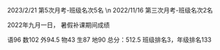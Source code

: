 2023/2/21 第5次月考-班级名次5名 \n
2022/11/16 第三次月考-班级名次2名

2022年九月一日， 暑假补课期间成绩

语96
数102
外94.5
物43
生87
地90
总分：512.5
班级排名3，年级排名133

